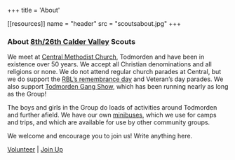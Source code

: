 +++
title = 'About'

[[resources]]
  name = "header"
  src = "scoutsabout.jpg"
+++

### About [8th/26th Calder Valley](https://scouts.org.uk/groups/8th26th-calder-valley-scout-group) Scouts

We meet at [Central Methodist Church](https://calderdalemethodists.org.uk/churches/todmorden.php), Todmorden and have been in existence over 50 years. We accept all Christian denominations and all religions or none. We do not attend regular church parades at Central, but we do support the [RBL’s remembrance day](https://www.britishlegion.org.uk/get-involved/remembrance/about-remembrance) and Veteran’s day parades. We also support [Todmorden Gang Show](https://www.todgangshow.org.uk/), which has been running nearly as long as the Group!

The boys and girls in the Group do loads of activities around Todmorden and further afield. We have our own [minibuses](bookings), which we use for camps and trips, and which are available for use by other community groups. 

We welcome and encourage you to join us! Write anything here.

[Volunteer](join/volunteer) | [Join Up](join/)